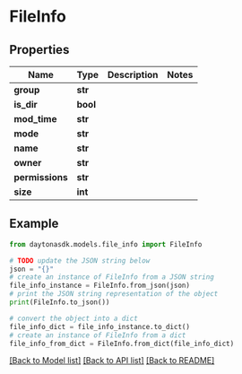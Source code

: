# FileInfo


## Properties

Name | Type | Description | Notes
------------ | ------------- | ------------- | -------------
**group** | **str** |  | 
**is_dir** | **bool** |  | 
**mod_time** | **str** |  | 
**mode** | **str** |  | 
**name** | **str** |  | 
**owner** | **str** |  | 
**permissions** | **str** |  | 
**size** | **int** |  | 

## Example

```python
from daytonasdk.models.file_info import FileInfo

# TODO update the JSON string below
json = "{}"
# create an instance of FileInfo from a JSON string
file_info_instance = FileInfo.from_json(json)
# print the JSON string representation of the object
print(FileInfo.to_json())

# convert the object into a dict
file_info_dict = file_info_instance.to_dict()
# create an instance of FileInfo from a dict
file_info_from_dict = FileInfo.from_dict(file_info_dict)
```
[[Back to Model list]](../README.md#documentation-for-models) [[Back to API list]](../README.md#documentation-for-api-endpoints) [[Back to README]](../README.md)


